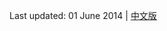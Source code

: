 <!-- 
.. title: About
.. slug: about
.. date: 2014/06/01 20:31:26
.. tags: 
.. link: 
.. description: About Jiaqi Li 
.. type: text
-->

Last updated: 01 June 2014 | [中文版](http://www.jiaqili.me/stories/about.html)